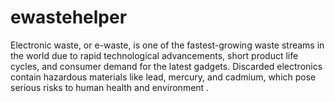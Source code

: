 # ewastehelper
Electronic waste, or e-waste, is one of the fastest-growing waste streams in the world due to rapid technological advancements, short product life cycles, and consumer demand for the latest gadgets. Discarded electronics contain hazardous materials like lead, mercury, and cadmium, which pose serious risks to human health and environment . 
